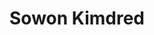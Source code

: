 ---
layout: autor
title: Sowon Kimdred
posicion: Autor
generosAutor: Fantasía
selloAutor:
paisAutor:
selloAutor:
librosAutor: {a,b,c}
imagenAutor:
---